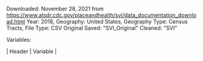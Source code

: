 Downloaded: November 28, 2021 from https://www.atsdr.cdc.gov/placeandhealth/svi/data_documentation_download.html
Year: 2018, Geography: United States, Geography Type: Census Tracts, File Type: CSV
Original Saved: "SVI_Original"
Cleaned: "SVI"

Variables: 

| Header | Variable | 
